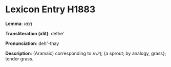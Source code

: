 # Lexicon Entry H1883

**Lemma**: דֶּתֶא

**Transliteration (xlit)**: detheʼ

**Pronunciation**: deh'-thay

**Description**:
(Aramaic) corresponding to דֶּשֶׁא; {a sprout; by analogy, grass}; tender grass.
